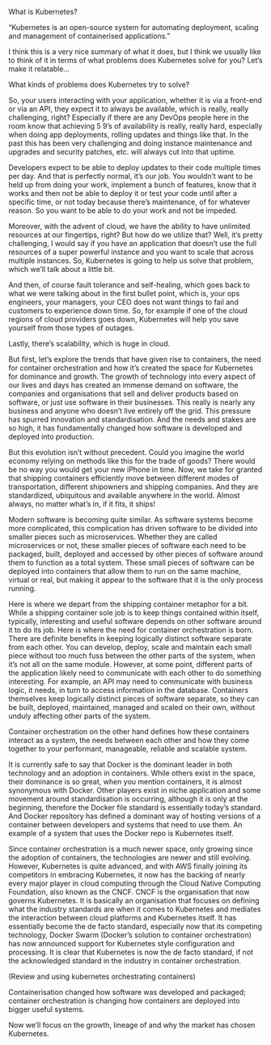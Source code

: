 What is Kubernetes?

“Kubernetes is an open-source system for automating deployment, scaling and management of containerised applications.”

I think this is a very nice summary of what it does, but I think we usually like to think of it in terms of what problems does Kubernetes solve for you? Let’s make it relatable…

What kinds of problems does Kubernetes try to solve?

So, your users interacting with your application, whether it is via a front-end or via an API, they expect it to always be available, which is really, really challenging, right? Especially if there are any DevOps people here in the room know that achieving 5 9’s of availability is really, really hard, especially when doing app deployments, rolling updates and things like that. In the past this has been very challenging and doing instance maintenance and upgrades and security patches, etc. will always cut into that uptime.

Developers expect to be able to deploy updates to their code multiple times per day. And that is perfectly normal, it’s our job. You wouldn’t want to be held up from doing your work, implement a bunch of features, know that it works and then not be able to deploy it or test your code until after a specific time, or not today because there’s maintenance, of for whatever reason. So you want to be able to do your work and not be impeded.

Moreover, with the advent of cloud, we have the ability to have unlimited resources at our fingertips, right? But how do we utilize that? Well, it’s pretty challenging, I would say if you have an application that doesn’t use the full resources of a super powerful instance and you want to scale that across multiple instances. So, Kubernetes is going to help us solve that problem, which we’ll talk about a little bit.

And then, of course fault tolerance and self-healing, which goes back to what we were talking about in the first bullet point, which is, your ops engineers, your managers, your CEO does not want things to fail and customers to experience down time. So, for example if one of the cloud regions of cloud providers goes down, Kubernetes will help you save yourself from those types of outages.

Lastly, there’s scalability, which is huge in cloud.

But first, let’s explore the trends that have given rise to containers, the need for container orchestration and how it’s created the space for Kubernetes for dominance and growth. The growth of technology into every aspect of our lives and days has created an immense demand on software, the companies and organisations that sell and deliver products based on software, or just use software in their businesses. This really is nearly any business and anyone who doesn’t live entirely off the grid. This pressure has spurred innovation and standardisation. And the needs and stakes are so high, it has fundamentally changed how software is developed and deployed into production.

But this evolution isn’t without precedent. Could you imagine the world economy relying on methods like this for the trade of goods? There would be no way you would get your new iPhone in time. Now, we take for granted that shipping containers efficiently move between different modes of transportation, different shipowners and shipping companies. And they are standardized, ubiquitous and available anywhere in the world. Almost always, no matter what’s in, if it fits, it ships!

Modern software is becoming quite similar. As software systems become more complicated, this complication has driven software to be divided into smaller pieces such as microservices. Whether they are called microservices or not, these smaller pieces of software each need to be packaged, built, deployed and accessed by other pieces of software around them to function as a total system. These small pieces of software can be deployed into containers that allow them to run on the same machine, virtual or real, but making it appear to the software that it is the only process running.

Here is where we depart from the shipping container metaphor for a bit. While a shipping container sole job is to keep things contained within itself, typically, interesting and useful software depends on other software around it to do its job. Here is where the need for container orchestration is born. There are definite benefits in keeping logically distinct software separate from each other. You can develop, deploy, scale and maintain each small piece without too much fuss between the other parts of the system, when it’s not all on the same module. However, at some point, different parts of the application likely need to communicate with each other to do something interesting. For example, an API may need to communicate with business logic, it needs, in turn to access information in the database. Containers themselves keep logically distinct pieces of software separate, so they can be built, deployed, maintained, managed and scaled on their own, without unduly affecting other parts of the system.

Container orchestration on the other hand defines how these containers interact as a system, the needs between each other and how they come together to your performant, manageable, reliable and scalable system.

It is currently safe to say that Docker is the dominant leader in both technology and an adoption in containers. While others exist in the space, their dominance is so great, when you mention containers, it is almost synonymous with Docker. Other players exist in niche application and some movement around standardisation is occurring, although it is only at the beginning, therefore the Docker file standard is essentially today’s standard. And Docker repository has defined a dominant way of hosting versions of a container between developers and systems that need to use them. An example of a system that uses the Docker repo is Kubernetes itself.

Since container orchestration is a much newer space, only growing since the adoption of containers, the technologies are newer and still evolving. However, Kubernetes is quite advanced, and with AWS finally joining its competitors in embracing Kubernetes, it now has the backing of nearly every major player in cloud computing through the Cloud Native Computing Foundation, also known as the CNCF. CNCF is the organisation that now governs Kubernetes. It is basically an organisation that focuses on defining what the industry standards are when it comes to Kubernetes and mediates the interaction between cloud platforms and Kubernetes itself. It has essentially become the de facto standard, especially now that its competing technology, Docker Swarm (Docker’s solution to container orchestration) has now announced support for Kubernetes style configuration and processing. It is clear that Kubernetes is now the de facto standard, if not the acknowledged standard in the industry in container orchestration.

(Review and using kubernetes orchestrating containers)

Containerisation changed how software was developed and packaged; container orchestration is changing how containers are deployed into bigger useful systems.

Now we’ll focus on the growth, lineage of and why the market has chosen Kubernetes.
